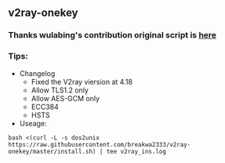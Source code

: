 ## v2ray-onekey
### Thanks wulabing's contribution original script is [here](https://github.com/wulabing/V2Ray_ws-tls_bash_onekey)
### Tips:
* Changelog
  * Fixed the V2ray viersion at 4.18
  * Allow TLS1.2 only
  * Allow AES-GCM only
  * ECC384
  * HSTS
* Useage:
```
bash <(curl -L -s dos2unix https://raw.githubusercontent.com/breakwa2333/v2ray-onekey/master/install.sh) | tee v2ray_ins.log
```
